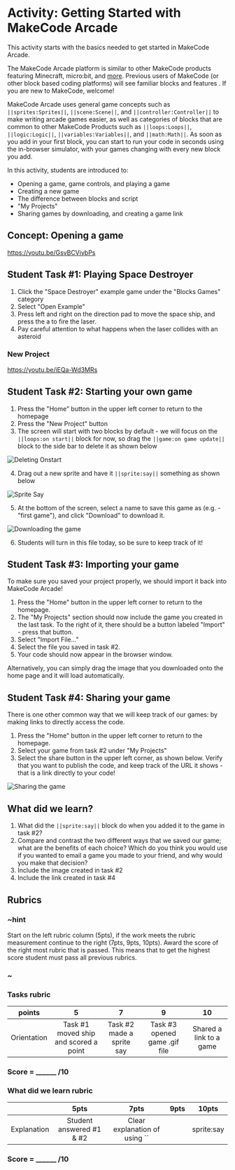 # Activity: Getting Started with MakeCode Arcade

This activity starts with the basics needed to get started in MakeCode Arcade.

The MakeCode Arcade platform is similar to other MakeCode products featuring Minecraft, micro:bit, and [more](https://makecode.com). Previous users of MakeCode (or other block based coding platforms) will see familiar blocks and features . If you are new to MakeCode, welcome! 

MakeCode Arcade uses general game concepts such as ``||sprites:Sprites||``, ``||scene:Scene||``, and ``||controller:Controller||`` to make writing arcade games easier, as well as categories of blocks that are common to other MakeCode Products such as ``||loops:Loops||``, ``||logic:Logic||``, ``||variables:Variables||``, and ``||math:Math||``. As soon as you add in your first block, you can start to run your code in seconds using the in-browser simulator, with your games changing with every new block you add.

In this activity, students are introduced to:
* Opening a game, game controls, and playing a game
* Creating a new game
* The difference between blocks and script
* "My Projects"
* Sharing games by downloading, and creating a game link


## Concept: Opening a game

https://youtu.be/GsvBCViybPs

## Student Task #1: Playing Space Destroyer
1. Click the "Space Destroyer" example game under the "Blocks Games" category
2. Select "Open Example"
3. Press left and right on the direction pad to move the space ship, and press the a to fire the laser.
4. Pay careful attention to what happens when the laser collides with an asteroid

### New Project

https://youtu.be/iEQa-Wd3MRs

## Student Task #2: Starting your own game
1. Press the "Home" button in the upper left corner to return to the homepage
2. Press the "New Project" button 
3. The screen will start with two blocks by default - we will focus on the ``||loops:on start||`` block for now, so drag the ``||game:on game update||`` block to the side bar to delete it as shown below

![Deleting Onstart](/static/courses/csintro1/orientation/delete-on-start.gif)

4. Drag out a new sprite and have it ``||sprite:say||`` something as shown below

![Sprite Say](/static/courses/csintro1/orientation/sprite-say.gif)

5. At the bottom of the screen, select a name to save this game as (e.g. - "first game"), and click "Download" to download it.

![Downloading the game](/static/courses/csintro1/orientation/download.gif)

6. Students will turn in this file today, so be sure to keep track of it!

## Student Task #3: Importing your game
To make sure you saved your project properly, we should import it back into MakeCode Arcade!
1. Press the "Home" button in the upper left corner to return to the homepage.
2. The "My Projects" section should now include the game you created in the last task. To the right of it, there should be a button labeled "Import" - press that button.
3. Select "Import File..."
4. Select the file you saved in task #2.
5. Your code should now appear in the browser window.

Alternatively, you can simply drag the image that you downloaded onto the home page and it will load automatically.

## Student Task #4: Sharing your game
There is one other common way that we will keep track of our games: by making links to directly access the code.
1. Press the "Home" button in the upper left corner to return to the homepage.
2. Select your game from task #2 under "My Projects"
3. Select the share button in the upper left corner, as shown below. Verify that you want to publish the code, and keep track of the URL it shows - that is a link directly to your code!

![Sharing the game](/static/courses/csintro1/orientation/sharing.gif)


## What did we learn?
1. What did the ``||sprite:say||`` block do when you added it to the game in task #2? 
2. Compare and contrast the two different ways that we saved our game; what are the benefits of each choice? Which do you think you would use if you wanted to email a game you made to your friend, and why would you make that decision?
3. Include the image created in task #2
4. Include the link created in task #4

## Rubrics

### ~hint

Start on the left rubric column (5pts), if the work meets the rubric measurement continue to the right (7pts, 9pts, 10pts). Award the score of the right most rubric that is passed.  This means that to get the highest score student must pass all previous rubrics.

### ~

### Tasks rubric
| points | 5 | 7 | 9 | 10 |
|:---:|:---:|:---:|:---:|:---:|
| Orientation | Task #1 moved ship and scored a point | Task #2 made a sprite say | Task #3 opened game .gif file | Shared a link to a game |

### Score = \_\_\_\_\_\_ /10 

### What did we learn rubric

|   | 5pts | 7pts | 9pts | 10pts |
|:---:|:---:|:---:|:---:|:---:|
| Explanation | Student answered #1 & #2  | Clear explanation of using ``||sprite:say||`` | clear explanation of email game choice (file or link) |  Explanations use an creative example or analogy |

### Score = \_\_\_\_\_\_ /10 

